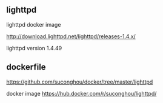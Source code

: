 ## lighttpd

lighttpd docker image

http://download.lighttpd.net/lighttpd/releases-1.4.x/

lighttpd version 1.4.49


## dockerfile

https://github.com/suconghou/docker/tree/master/lighttpd


docker image  https://hub.docker.com/r/suconghou/lighttpd/
